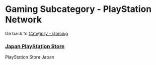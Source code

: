 # Gaming Subcategory - PlayStation Network

Go back to [Category - Gaming](../../category/gaming.md)

### [Japan PlayStation Store](https://store.playstation.com/ja-jp/)

PlayStation Store Japan
